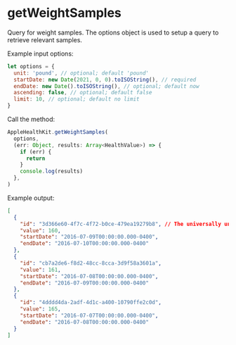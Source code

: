 # getWeightSamples

Query for weight samples. The options object is used to setup a query to retrieve relevant samples.

Example input options:

```javascript
let options = {
  unit: 'pound', // optional; default 'pound'
  startDate: new Date(2021, 0, 0).toISOString(), // required
  endDate: new Date().toISOString(), // optional; default now
  ascending: false, // optional; default false
  limit: 10, // optional; default no limit
}
```

Call the method:

```javascript
AppleHealthKit.getWeightSamples(
  options,
  (err: Object, results: Array<HealthValue>) => {
    if (err) {
      return
    }
    console.log(results)
  },
)
```

Example output:

```json
[
  {
    "id": "3d366e60-4f7c-4f72-b0ce-479ea19279b8", // The universally unique identifier (UUID) for this HealthKit object.
    "value": 160,
    "startDate": "2016-07-09T00:00:00.000-0400",
    "endDate": "2016-07-10T00:00:00.000-0400"
  },
  {
    "id": "cb7a2de6-f8d2-48cc-8cca-3d9f58a3601a",
    "value": 161,
    "startDate": "2016-07-08T00:00:00.000-0400",
    "endDate": "2016-07-09T00:00:00.000-0400"
  },
  {
    "id": "4dddd4da-2adf-4d1c-a400-10790ffe2c0d",
    "value": 165,
    "startDate": "2016-07-07T00:00:00.000-0400",
    "endDate": "2016-07-08T00:00:00.000-0400"
  }
]
```
